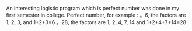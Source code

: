 An interesting logistic program which is perfect number was done in my first semester in college.
Perfect number, for example :
。6, the factors are 1, 2, 3, and 1+2+3=6
。28, the factors are 1, 2, 4, 7, 14 and 1+2+4+7+14=28
